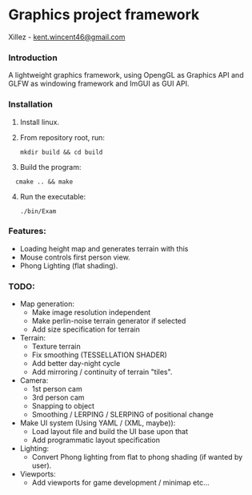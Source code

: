 # Graphics project framework

Xillez - kent.wincent46@gmail.com

### Introduction

A lightweight graphics framework, using OpengGL as Graphics API and GLFW as windowing framework and ImGUI as GUI API.

### Installation
1. Install linux.

2. From repository root, run:

   ```Shell
   mkdir build && cd build
   ```

   

3. Build the program: 
  ```Shell
    cmake .. && make
  ```
  4. Run the executable:

     ``` 
     ./bin/Exam
     ```

### Features: 

- Loading height map and generates terrain with this
- Mouse controls first person view.
- Phong Lighting (flat shading).



### TODO:

- Map generation:
  - Make image resolution independent
  - Make perlin-noise terrain generator if selected
  - Add size specification for terrain
- Terrain:
  - Texture terrain
  - Fix smoothing (TESSELLATION SHADER)
  - Add better day-night cycle
  - Add mirroring / continuity of terrain "tiles".
- Camera:
  - 1st person cam
  - 3rd person cam
  - Snapping to object
  - Smoothing / LERPING / SLERPING of positional change
- Make UI system (Using YAML / (XML, maybe)):
  - Load layout file and build the UI base upon that
  - Add programmatic layout specification
- Lighting:
  - Convert Phong lighting from flat to phong shading (if wanted by user).
- Viewports:
  - Add viewports for game development / minimap etc...
